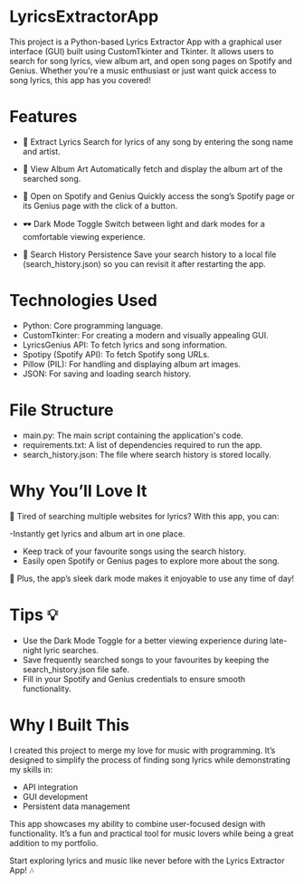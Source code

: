 # LyricsExtractorApp
This project is a Python-based Lyrics Extractor App with a graphical user interface (GUI) built using CustomTkinter and Tkinter. It allows users to search for song lyrics, view album art, and open song pages on Spotify and Genius. Whether you're a music enthusiast or just want quick access to song lyrics, this app has you covered!

# Features
- 🎵 Extract Lyrics
  Search for lyrics of any song by entering the song name and artist.
  
- 🎨 View Album Art
  Automatically fetch and display the album art of the searched song.
  
- 🔗 Open on Spotify and Genius
  Quickly access the song’s Spotify page or its Genius page with the click of a button.
  
- 🕶️ Dark Mode Toggle
  Switch between light and dark modes for a comfortable viewing experience.
  
- 🔄 Search History Persistence
  Save your search history to a local file (search_history.json) so you can revisit it after restarting the app.
  
# Technologies Used
- Python: Core programming language.
- CustomTkinter: For creating a modern and visually appealing GUI.
- LyricsGenius API: To fetch lyrics and song information.
- Spotipy (Spotify API): To fetch Spotify song URLs.
- Pillow (PIL): For handling and displaying album art images.
- JSON: For saving and loading search history.

# File Structure
- main.py: The main script containing the application's code.
- requirements.txt: A list of dependencies required to run the app.
- search_history.json: The file where search history is stored locally.

# Why You’ll Love It
🎤 Tired of searching multiple websites for lyrics? With this app, you can:

-Instantly get lyrics and album art in one place.
- Keep track of your favourite songs using the search history.
- Easily open Spotify or Genius pages to explore more about the song.

🎉 Plus, the app’s sleek dark mode makes it enjoyable to use any time of day!

# Tips 💡
- Use the Dark Mode Toggle for a better viewing experience during late-night lyric searches.
- Save frequently searched songs to your favourites by keeping the search_history.json file safe.
- Fill in your Spotify and Genius credentials to ensure smooth functionality.

# Why I Built This
I created this project to merge my love for music with programming. It’s designed to simplify the process of finding song lyrics while demonstrating my skills in:

- API integration
- GUI development
- Persistent data management

This app showcases my ability to combine user-focused design with functionality. It’s a fun and practical tool for music lovers while being a great addition to my portfolio.

Start exploring lyrics and music like never before with the Lyrics Extractor App! 🎶
